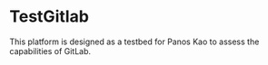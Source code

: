 # TestGitlab

This platform is designed as a testbed for Panos Kao to assess the capabilities of GitLab.